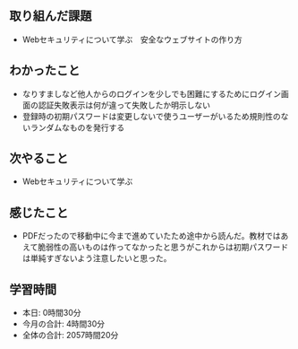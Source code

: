 ## 取り組んだ課題
- Webセキュリティについて学ぶ　安全なウェブサイトの作り方
## わかったこと
- なりすましなど他人からのログインを少しでも困難にするためにログイン画面の認証失敗表示は何が違って失敗したか明示しない
- 登録時の初期パスワードは変更しないで使うユーザーがいるため規則性のないランダムなものを発行する
## 次やること
- Webセキュリティについて学ぶ
## 感じたこと
- PDFだったので移動中に今まで進めていたため途中から読んだ。教材ではあえて脆弱性の高いものは作ってなかったと思うがこれからは初期パスワードは単純すぎないよう注意したいと思った。
## 学習時間
- 本日: 0時間30分
- 今月の合計: 4時間30分
- 全体の合計: 2057時間20分
